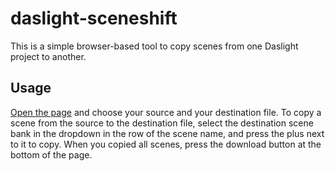 # daslight-sceneshift

This is a simple browser-based tool to copy scenes from one Daslight project to another.

## Usage

[Open the page](https://paddecraft.github.io/daslight-sceneshift) and choose your source and your destination file. To copy a scene from the source to the destination file, select the destination scene bank in the dropdown in the row of the scene name, and press the plus next to it to copy. When you copied all scenes, press the download button at the bottom of the page.
